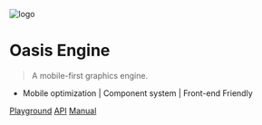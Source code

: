 ![logo](https://gw.alipayobjects.com/zos/bmw-prod/a3bd25c4-dc50-40f7-88ea-6004566481b0.svg)

# Oasis Engine

> A mobile-first graphics engine.

- Mobile optimization | Component system | Front-end Friendly

[Playground](https://oasis-engine.github.io/0.1/playground/)
[API](https://oasis-engine.github.io/0.1/api/globals.html)
[Manual](zh-cn/README.md)